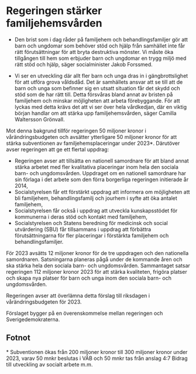 # Regeringen stärker familjehemsvården

- Den brist som i dag råder på familjehem och behandlingsfamiljer gör att barn och ungdomar som behöver stöd och hjälp från samhället inte får rätt förutsättningar för att bryta destruktiva mönster. Vi måste öka tillgången till hem som erbjuder barn och ungdomar en trygg miljö med rätt stöd och hjälp, säger socialminister Jakob Forssmed.

- Vi ser en utveckling där allt fler barn och unga dras in i gängbrottslighet för att utföra grova våldsdåd. Det är samhällets ansvar att se till att de barn och unga som befinner sig en utsatt situation får det skydd och stöd som de har rätt till. Detta försvåras bland annat av bristen på familjehem och minskar möjligheten att arbeta förebyggande. För att lyckas med detta krävs det att vi ser över hela vårdkedjan, där en viktig början handlar om att stärka upp familjehemsvården, säger Camilla Waltersson Grönvall.

Mot denna bakgrund tillför regeringen 50 miljoner kronor i vårändringsbudgeten och avsätter ytterligare 50 miljoner kronor för att stärka subventionen av familjehemsplaceringar under 2023\*. Därutöver avser regeringen att ge ett flertal uppdrag:

* Regeringen avser att tillsätta en nationell samordnare för att bland annat stärka arbetet med fler kvalitativa placeringar inom hela den sociala barn- och ungdomsvården. Uppdraget om en nationell samordnare har sin förlaga i det arbete som den förra borgerliga regeringen initierade år 2014,
* Socialstyrelsen får ett förstärkt uppdrag att informera om möjligheten att bli familjehem, behandlingsfamilj och jourhem i syfte att öka antalet familjehem,
* Socialstyrelsen får också i uppdrag att utveckla kunskapsstödet för kommunerna i deras stöd och kontakt med familjehem,
* Socialstyrelsen och Statens beredning för medicinsk och social utvärdering (SBU) får tillsammans i uppdrag att förbättra förutsättningarna för fler placeringar i förstärkta familjehem och behandlingsfamiljer.

För 2023 avsätts 12 miljoner kronor för de tre uppdragen och den nationella samordnaren. Satsningarna planeras pågå under de kommande åren och ska stärka hela den sociala barn- och ungdomsvården. Sammantaget satsar regeringen 112 miljoner kronor 2023 för att stärka kvaliteten, frigöra platser och skapa nya platser för barn och unga inom den sociala barn- och ungdomsvården.

Regeringen avser att överlämna detta förslag till riksdagen i vårändringsbudgeten för 2023.

Förslaget bygger på en överenskommelse mellan regeringen och Sverigedemokraterna.

## Fotnot

\* Subventionen ökas från 200 miljoner kronor till 300 miljoner kronor under 2023, varav 50 mnkr beslutas i VÄB och 50 mnkr tas från anslag 4:7 Bidrag till utveckling av socialt arbete m.m.
